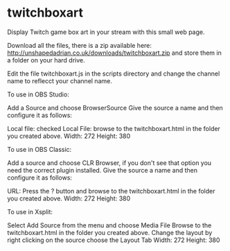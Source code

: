 # twitchboxart

Display Twitch game box art in your stream with this small web page.

Download all the files, there is a zip available here: http://unshapedadrian.co.uk/downloads/twitchboxart.zip and store them in a folder on your hard drive.

Edit the file twitchboxart.js in the scripts directory and change the channel name to reflecct your channel name.

To use in OBS Studio:

Add a Source and choose BrowserSource
Give the source a name and then configure it as follows:

Local file: checked
Local File: browse to the twitchboxart.html in the folder you created above.
Width: 272
Height: 380

To use in OBS Classic:

Add a source and choose CLR Browser, if you don't see that option you need the correct plugin installed.
Give the source a name and then configure it as follows:

URL: Press the ? button and browse to the twitchboxart.html in the folder you created above.
Width: 272
Height: 380

To use in Xsplit:

Select Add Source from the menu and choose Media File
Browse to the twitchboxart.html in the folder you created above.
Change the layout by right clicking on the source choose the Layout Tab
Width: 272
Height: 380


